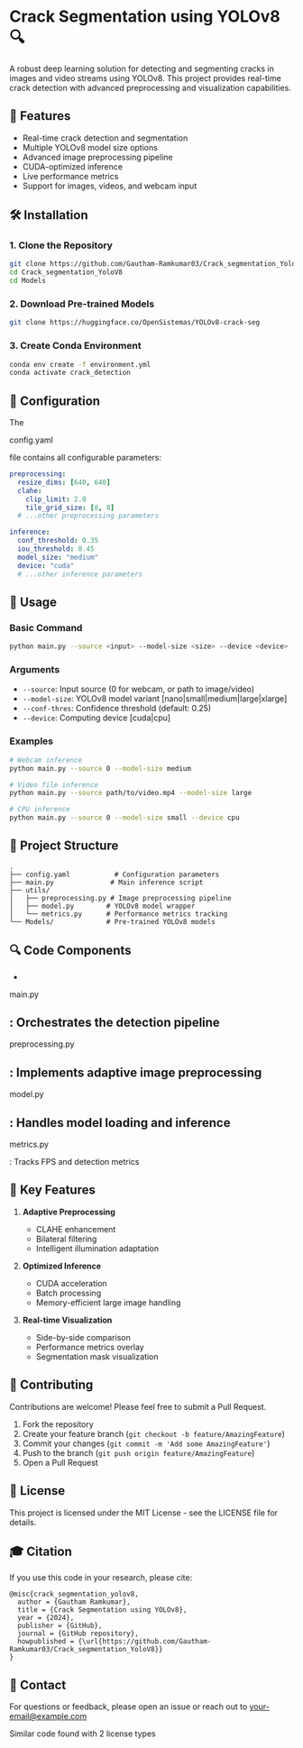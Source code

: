 # Crack Segmentation using YOLOv8 🔍

A robust deep learning solution for detecting and segmenting cracks in images and video streams using YOLOv8. This project provides real-time crack detection with advanced preprocessing and visualization capabilities.

## 🌟 Features

- Real-time crack detection and segmentation
- Multiple YOLOv8 model size options
- Advanced image preprocessing pipeline
- CUDA-optimized inference
- Live performance metrics
- Support for images, videos, and webcam input

## 🛠️ Installation

### 1. Clone the Repository
```bash
git clone https://github.com/Gautham-Ramkumar03/Crack_segmentation_YoloV8.git
cd Crack_segmentation_YoloV8
cd Models
```

### 2. Download Pre-trained Models
```bash
git clone https://huggingface.co/OpenSistemas/YOLOv8-crack-seg 
```

### 3. Create Conda Environment
```bash
conda env create -f environment.yml
conda activate crack_detection
```

## 🔧 Configuration

The 

config.yaml

 file contains all configurable parameters:

```yaml
preprocessing:
  resize_dims: [640, 640]
  clahe:
    clip_limit: 2.0
    tile_grid_size: [8, 8]
  # ...other preprocessing parameters

inference:
  conf_threshold: 0.35
  iou_threshold: 0.45
  model_size: "medium"
  device: "cuda"
  # ...other inference parameters
```

## 🚀 Usage

### Basic Command
```bash
python main.py --source <input> --model-size <size> --device <device>
```

### Arguments
- `--source`: Input source (0 for webcam, or path to image/video)
- `--model-size`: YOLOv8 model variant [nano|small|medium|large|xlarge]
- `--conf-thres`: Confidence threshold (default: 0.25)
- `--device`: Computing device [cuda|cpu]

### Examples
```bash
# Webcam inference
python main.py --source 0 --model-size medium

# Video file inference
python main.py --source path/to/video.mp4 --model-size large

# CPU inference
python main.py --source 0 --model-size small --device cpu
```

## 📁 Project Structure

```
.
├── config.yaml           # Configuration parameters
├── main.py              # Main inference script
├── utils/
│   ├── preprocessing.py # Image preprocessing pipeline
│   ├── model.py        # YOLOv8 model wrapper
│   └── metrics.py      # Performance metrics tracking
└── Models/             # Pre-trained YOLOv8 models
```

## 🔍 Code Components

- 

main.py

: Orchestrates the detection pipeline
- 

preprocessing.py

: Implements adaptive image preprocessing
- 

model.py

: Handles model loading and inference
- 

metrics.py

: Tracks FPS and detection metrics

## 🎯 Key Features

1. **Adaptive Preprocessing**
   - CLAHE enhancement
   - Bilateral filtering
   - Intelligent illumination adaptation

2. **Optimized Inference**
   - CUDA acceleration
   - Batch processing
   - Memory-efficient large image handling

3. **Real-time Visualization**
   - Side-by-side comparison
   - Performance metrics overlay
   - Segmentation mask visualization

## 🤝 Contributing

Contributions are welcome! Please feel free to submit a Pull Request.

1. Fork the repository
2. Create your feature branch (`git checkout -b feature/AmazingFeature`)
3. Commit your changes (`git commit -m 'Add some AmazingFeature'`)
4. Push to the branch (`git push origin feature/AmazingFeature`)
5. Open a Pull Request

## 📝 License

This project is licensed under the MIT License - see the LICENSE file for details.

## 🎓 Citation

If you use this code in your research, please cite:

```
@misc{crack_segmentation_yolov8,
  author = {Gautham Ramkumar},
  title = {Crack Segmentation using YOLOv8},
  year = {2024},
  publisher = {GitHub},
  journal = {GitHub repository},
  howpublished = {\url{https://github.com/Gautham-Ramkumar03/Crack_segmentation_YoloV8}}
}
```

## 📧 Contact

For questions or feedback, please open an issue or reach out to [your-email@example.com](mailto:your-email@example.com)

Similar code found with 2 license types
